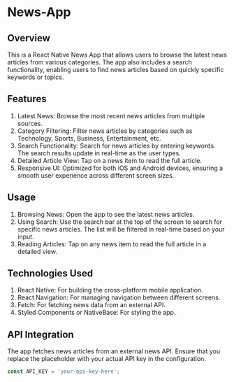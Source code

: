 # News-App
## Overview
This is a React Native News App that allows users to browse the latest news articles from various categories. The app also includes a search functionality, enabling users to find news articles based on quickly
specific keywords or topics.
## Features
1) Latest News: Browse the most recent news articles from multiple sources.
2) Category Filtering: Filter news articles by categories such as Technology, Sports, Business, Entertainment, etc.
3) Search Functionality: Search for news articles by entering keywords. The search results update in real-time as the user types.
4) Detailed Article View: Tap on a news item to read the full article.
5) Responsive UI: Optimized for both iOS and Android devices, ensuring a smooth user experience across different screen sizes.
## Usage
1) Browsing News: Open the app to see the latest news articles.
2) Using Search: Use the search bar at the top of the screen to search for specific news articles. The list will be filtered in real-time based on your input.
3) Reading Articles: Tap on any news item to read the full article in a detailed view.
## Technologies Used
1) React Native: For building the cross-platform mobile application.
2) React Navigation: For managing navigation between different screens.
3) Fetch: For fetching news data from an external API.
4) Styled Components or NativeBase: For styling the app.
## API Integration
The app fetches news articles from an external news API. Ensure that you replace the placeholder with your actual API key in the configuration.
```javascript
const API_KEY = 'your-api-key-here';
```
